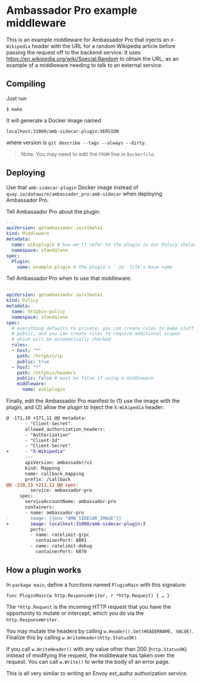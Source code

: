 # Ambassador Pro example middleware

This is an example middleware for Ambassador Pro that injects an
`X-Wikipedia` header with the URL for a random Wikipedia article
before passing the request off to the backend service.  It uses
https://en.wikipedia.org/wiki/Special:Random to obtain the URL; as an
example of a middleware needing to talk to an external service.

## Compiling

Just run

	$ make

It will generate a Docker image named

	localhost:31000/amb-sidecar-plugin:VERSION
	
where version is `git describe --tags --always --dirty`.

 > Note: You may need to edit the `FROM` line in `Dockerfile`.

## Deploying

Use that `amb-sidecar-plugin` Docker image instead of
`quay.io/datawire/ambassador_pro:amb-sidecar` when deploying
Ambassador Pro.

Tell Ambassador Pro about the plugin:

```yaml
---
apiVersion: getambassador.io/v1beta1
kind: Middleware
metadata:
  name: wikiplugin # how we'll refer to the plugin in our Policy (below)
  namespace: standalone
spec:
  Plugin:
    name: example-plugin # The plugin's `.so` file's base name
```

Tell Ambassador Pro when to use that middleware:

```yaml
---
apiVersion: getambassador.io/v1beta1
kind: Policy
metadata:
  name: httpbin-policy
  namespace: standalone
spec:
  # everything defaults to private; you can create rules to make stuff
  # public, and you can create rules to require additional scopes
  # which will be automatically checked
  rules:
  - host: "*"
    path: /httpbin/ip
    public: true
  - host: "*"
    path: /httpbin/headers
    public: false # must be false if using a middleware
    middleware:
      name: wikiplugin
```

Finally, edit the Ambassador Pro manifest to (1) use the image with
the plugin, and (2) allow the plugin to inject the `X-Wikipedia`
header:

```patch
@ -171,10 +171,11 @@ metadata:
       - "Client-Secret"
       allowed_authorization_headers:
       - "Authorization"
       - "Client-Id"
       - "Client-Secret"
+      - "X-Wikipedia"
       ---
       apiVersion: ambassador/v1
       kind: Mapping
       name: callback_mapping
       prefix: /callback
@@ -210,11 +211,11 @@ spec:
         service: ambassador-pro
     spec:
       serviceAccountName: ambassador-pro
       containers:
       - name: ambassador-pro
-        image: {{env "AMB_SIDECAR_IMAGE"}}
+        image: localhost:31000/amb-sidecar-plugin:3
         ports:
         - name: ratelimit-grpc
           containerPort: 8081
         - name: ratelimit-debug
           containerPort: 6070
```

## How a plugin works

In `package main`, define a functions named `PluginMain` with this
signature:

	func PluginMain(w http.ResponseWriter, r *http.Request) { … }

The `*http.Request` is the incoming HTTP request that you have the
opportunity to mutate or intercept, which you do via the
`http.ResponseWriter`.

You may mutate the headers by calling `w.Header().Set(HEADERNAME,
VALUE)`.  Finalize this by calling `w.WriteHeader(http.StatusOK)`

If you call `w.WriteHeader()` with any value other than 200
(`http.StatusOK`) instead of modifying the request, the middleware has
taken over the request.  You can call `w.Write()` to write the body of
an error page.

This is all very similar to writing an Envoy ext_authz authorization
service.
